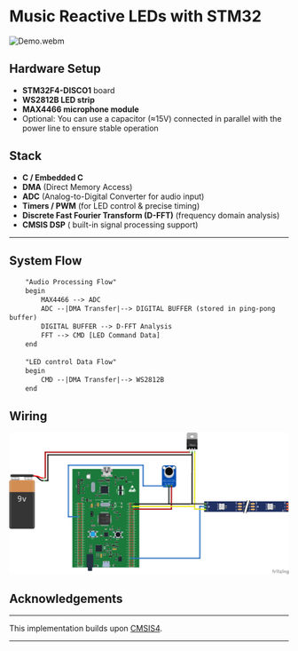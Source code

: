 #  Music Reactive LEDs with STM32

![Demo.webm](https://github.com/user-attachments/assets/02b1ffe7-f085-4477-8d24-55bd79a0ec5a)

## Hardware Setup

* **STM32F4-DISCO1** board
* **WS2812B LED strip**
* **MAX4466 microphone module**
* Optional: You can use a capacitor (≈15V) connected in parallel with the power line to ensure stable operation

## Stack

* **C / Embedded C**
* **DMA** (Direct Memory Access)
* **ADC** (Analog-to-Digital Converter for audio input)
* **Timers / PWM** (for LED control & precise timing)
* **Discrete Fast Fourier Transform (D-FFT)** (frequency domain analysis)
* **CMSIS DSP** ( built-in signal processing support)

---

## System Flow

```
    "Audio Processing Flow"
    begin
        MAX4466 --> ADC
        ADC --|DMA Transfer|--> DIGITAL BUFFER (stored in ping-pong buffer)
        DIGITAL BUFFER --> D-FFT Analysis
        FFT --> CMD [LED Command Data]
    end

    "LED control Data Flow"
    begin
        CMD --|DMA Transfer|--> WS2812B
    end
```

## Wiring

![Wiring](asset/Wiring.png)


## Acknowledgements

---

This implementation builds upon [CMSIS4](https://github.com/ARM-software/CMSIS_4).

---

